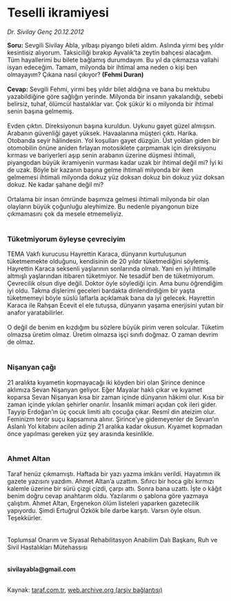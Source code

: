 # Teselli ikramiyesi 

*Dr. Sivilay Genç 20.12.2012*

<div class="yazi"><strong>Soru:</strong> Sevgili Sivilay Abla, yılbaşı piyango bileti aldım. Aslında yirmi beş yıldır kesintisiz alıyorum. Taksiciliği bırakıp Ayvalık’ta zeytin bahçesi alacağım. Tüm hayallerimi bu bilete bağlamış durumdayım. Bu yıl da çıkmazsa vallahi isyan edeceğim. Tamam, milyonda bir ihtimal ama neden o kişi ben olmayayım? Çıkana nasıl çıkıyor? <strong>(Fehmi Duran)<br/></strong><br/><strong>Cevap:</strong> Sevgili Fehmi, yirmi beş yıldır bilet aldığına ve bana bu mektubu yazabildiğine göre sağlığın yerinde. Milyonda bir insanın yakalandığı, sebebi belirsiz, tuhaf, ölümcül hastalıklar var. Çok şükür ki o milyonda bir ihtimal senin başına gelmemiş.<br/><br/>Evden çıktın. Direksiyonun başına kuruldun. Uykunu gayet güzel almışsın. Arabanın güvenliği gayet yüksek. Havaalanına müşteri çıktı. Harika. Otobanda seyir hâlindesin. Yol koşulları gayet düzgün. Üst yoldan giden bir otomobilin önüne aniden fırlayan motosiklete çarpmamak için direksiyonu kırması ve bariyerleri aşıp senin arabanın üzerine düşmesi ihtimali, piyangodan büyük ikramiyenin vurması kadar uzak bir ihtimal değil mi? İyi ki de uzak. Böyle bir kazanın başına gelme ihtimali milyonda bir iken gelmemesi ihtimali milyonda dokuz yüz doksan dokuz bin dokuz yüz doksan dokuz. Ne kadar şahane değil mi?<br/><br/>Ortalama bir insan ömründe başımıza gelmesi ihtimali milyonda bir olan olayların büyük çoğunluğu aleyhimize. Bu nedenle piyangonun bize çıkmamasını çok da mesele etmemeliyiz.<br/><br/>
<h3>Tüketmiyorum öyleyse çevreciyim</h3>TEMA Vakfı kurucusu Hayrettin Karaca, dünyanın kurtuluşunun tüketmemekte olduğunu, kendisinin de 20 yıldır tüketmediğini söylemiş. Hayrettin Karaca seksenli yaşlarının sonlarında olmalı. Yani en iyi ihtimalle altmışlı yaşlarından itibaren tüketmiyor. Ne tesadüf ben de tüketmiyorum. Çevrecilik olsun diye değil. Doktor öyle söylediği için. Ama bunu öğrendiğim iyi oldu. Takma dişlerimi geceleri bardakta dinlendirdiğim bir yaşta tüketmemeyi böyle süslü laflarla açıklamak bana da iyi gelecek. Hayrettin Karaca ile Rahşan Ecevit el ele tutuşsa, dünyanın yaşama enerjisini yutan bir anafor yaratabilirler.<br/><br/>O değil de benim en kızdığım bu sözlere büyük pirim veren solcular. Tüketim olmazsa üretim olmaz. Üretim olmazsa işçi sınıfı doğmaz. O zaman devrim de olmaz.<br/><br/>
<h3>Nişanyan çağı</h3>21 aralıkta kıyametin kopmayacağı iki köyden biri olan Şirince denince aklımıza Sevan Nişanyan geliyor. Eğer Mayalar haklı çıkar ve kıyamet koparsa Sevan Nişanyan kısa bir zaman içinde dünyanın hâkimi olur. Kısa bir zaman içinde yıkılan şehirler onarılır. İnsanlık mimari açıdan çok ileri gider. Tayyip Erdoğan’ın üç çocuk limiti altı çocuğa çıkar. Resmî din ateizim olur. Feminizm terör suçu kapsamına alınır. Şirince’ye gidemeyenler de Sevan’ın Aslanlı Yol kitabını acilen adinip 21 aralıka kadar okusun. Kıyamet kopmadan önce yapılması gereken yüz şey arasında kesinlikle.<br/><br/>
<h3>Ahmet Altan</h3>Taraf henüz çıkmamıştı. Haftada bir yazı yazma imkânı verildi. Hayatımın ilk gazete yazısını yazdım. Ahmet Altan’a uzattım. Sıfırcı bir hoca gibi kırmızı kalemle üzerine bir sürü çizgi çizdi, çarpı attı. Sonra bana uzattı. İşte o kâğıt benim doğru cevap anahtarım oldu. Yazılarımı o şablona göre yazmaya çalıştım. Ahmet Altan, Ergenekon ölüm listeleri yaparken gazetecilik yapıyordu. Şimdi Ertuğrul Özkök bile darbe karşıtı. Varsın öyle olsun. Teşekkürler.<br/><br/><br/>Toplumsal Onarım ve Siyasal Rehabilitasyon Anabilim Dalı Başkanı, Ruh ve Sivil Hastalıkları Mütehassısı<br/><br/><br/><b>sivilayabla@gmail.com</b><br/><br/>
</div>

Kaynak: [taraf.com.tr](http://www.taraf.com.tr/dr-sivilay-genc/makale-teselli-ikramiyesi.htm), [web.archive.org (arşiv bağlantısı)](http://web.archive.org/web/20131022094249/http://www.taraf.com.tr/dr-sivilay-genc/makale-teselli-ikramiyesi.htm)
